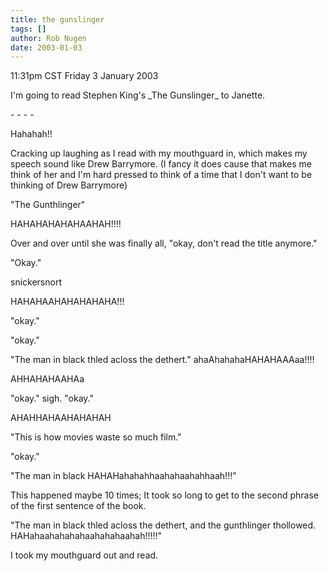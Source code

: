 ```yaml
---
title: the gunslinger
tags: []
author: Rob Nugen
date: 2003-01-03
---
```


<p class=date>11:31pm CST Friday 3 January 2003</p>

<p>I'm going to read Stephen King's _The Gunslinger_ to Janette.</p>

<p>- - - -</p>

<p>Hahahah!!</p>

<p>Cracking up laughing as I read with my mouthguard in, which makes
my speech sound like Drew Barrymore.  (I fancy it does cause that
makes me think of her and I'm hard pressed to think of a time that I
don't want to be thinking of Drew Barrymore)</p>

<p>"The Gunthlinger"</p>

<p>HAHAHAHAHAHAAHAH!!!!</p>

<p>Over and over until she was finally all, "okay, don't read the
title anymore."</p>

<p>"Okay."</p>

<p>snickersnort</p>

<p>HAHAHAAHAHAHAHAHA!!!</p>

<p>"okay."</p>

<p>"okay."</p>

<p>"The man in black thled acloss the dethert." ahaAhahahaHAHAHAAAaa!!!!</p>

<p>AHHAHAHAAHAa</p>

<p>"okay." sigh.  "okay."</p>

<p>AHAHHAHAAHAHAHAH</p>

<p>"This is how movies waste so much film."</p>

<p>"okay."</p>

<p>"The man in black HAHAHahahahhaahahaahahhaah!!!"</p>

<p>This happened maybe 10 times; It took so long to get to the second
phrase of the first sentence of the book.</p>

<p>"The man in black thled acloss the dethert, and the gunthlinger
thollowed. HAHahaahahahahaahahahaahah!!!!!"</p>

<p>I took my mouthguard out and read.</p>
